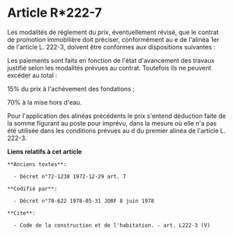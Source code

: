 # Article R*222-7

Les modalités de règlement du prix, éventuellement révisé, que le contrat de promotion immobilière doit préciser,
conformément au e de l'alinéa 1er de l'article L. 222-3, doivent être conformes aux dispositions suivantes : 

Les paiements sont faits en fonction de l'état d'avancement des travaux justifié selon les modalités prévues au contrat.
Toutefois ils ne peuvent excéder au total : 

15% du prix à l'achèvement des fondations ; 

70% à la mise hors d'eau. 

Pour l'application des alinéas précédents le prix s'entend déduction faite de la somme figurant au poste pour imprévu, dans
la mesure où elle n'a pas été utilisée dans les conditions prévues au d du premier alinéa de l'article L. 222-3.

**Liens relatifs à cet article**

	**Anciens textes**:

	  - Décret n°72-1238 1972-12-29 art. 7

	**Codifié par**:

	  - Décret n°78-622 1978-05-31 JORF 8 juin 1978

	**Cite**:

	  - Code de la construction et de l'habitation. - art. L222-3 (V)
